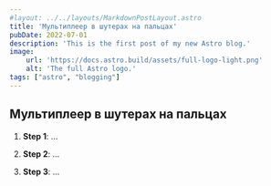 ```yaml
---
#layout: ../../layouts/MarkdownPostLayout.astro
title: 'Мультиплеер в шутерах на пальцах'
pubDate: 2022-07-01
description: 'This is the first post of my new Astro blog.'
image:
    url: 'https://docs.astro.build/assets/full-logo-light.png'
    alt: 'The full Astro logo.'
tags: ["astro", "blogging"]
---
```


## Мультиплеер в шутерах на пальцах

1. **Step 1**: ...

2. **Step 2**: ...

3. **Step 3**: ...
